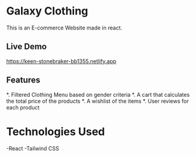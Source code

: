 # Galaxy Clothing

This is an E-commerce Website made in react.

## Live Demo

https://keen-stonebraker-bb1355.netlify.app

## Features

*. Filtered Clothing Menu based on gender criteria
*. A cart that calculates the total price of the products
*. A wishlist of the items
*. User reviews for each product

# Technologies Used

-React
-Tailwind CSS
